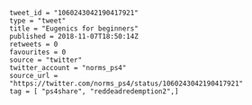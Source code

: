 ```
tweet_id = "1060243042190417921"
type = "tweet"
title = "Eugenics for beginners"
published = 2018-11-07T18:50:14Z
retweets = 0
favourites = 0
source = "twitter"
twitter_account = "norms_ps4"
source_url = "https://twitter.com/norms_ps4/status/1060243042190417921"
tag = [ "ps4share", "reddeadredemption2",]
```

<p class='image'><img src='http://mnf.m17s.net/2018/11/07/Dra9bSHX4AAO0i4.jpg' alt=''></p>


